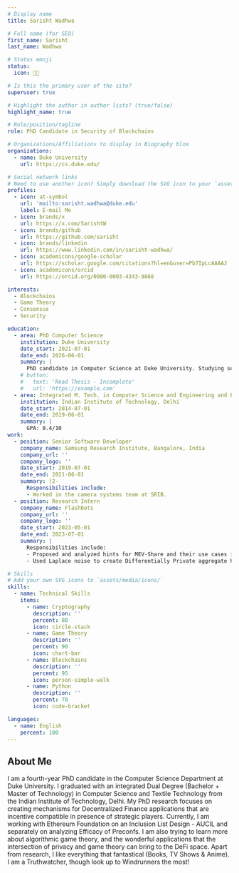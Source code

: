 ```yaml
---
# Display name
title: Sarisht Wadhwa

# Full name (for SEO)
first_name: Sarisht
last_name: Wadhwa

# Status emoji
status:
  icon: 🧑‍🎓️

# Is this the primary user of the site?
superuser: true

# Highlight the author in author lists? (true/false)
highlight_name: true

# Role/position/tagline
role: PhD Candidate in Security of Blockchains

# Organizations/Affiliations to display in Biography blox
organizations:
  - name: Duke University
    url: https://cs.duke.edu/

# Social network links
# Need to use another icon? Simply download the SVG icon to your `assets/media/icons/` folder.
profiles:
  - icon: at-symbol
    url: 'mailto:sarisht.wadhwa@duke.edu'
    label: E-mail Me
  - icon: brands/x
    url: https://x.com/SarishtW
  - icon: brands/github
    url: https://github.com/sarisht
  - icon: brands/linkedin
    url: https://www.linkedin.com/in/sarisht-wadhwa/
  - icon: academicons/google-scholar
    url: https://scholar.google.com/citations?hl=en&user=Pb7IpLcAAAAJ
  - icon: academicons/orcid
    url: https://orcid.org/0000-0003-4343-9868

interests:
  - Blockchains
  - Game Theory
  - Consensus
  - Security

education:
  - area: PhD Computer Science
    institution: Duke University
    date_start: 2021-07-01
    date_end: 2026-06-01
    summary: |
      PhD candidate in Computer Science at Duke University. Studying security of blockchains and cryptocurrency. Making DeFi fast and Efficient. Currently working with Ethereum Foundation on an Inclusion List Design - AUCIL and separately on analyzing Efficacy of Preconfs.
    # button:
    #   text: 'Read Thesis - Incomplete'
    #   url: 'https://example.com'
  - area: Integrated M. Tech. in Computer Science and Engineering and B.Tech. in Textile Technology
    institution: Indian Institute of Technology, Delhi
    date_start: 2014-07-01
    date_end: 2019-06-01
    summary: |
      GPA: 8.4/10
work:
  - position: Senior Software Developer
    company_name: Samsung Research Institute, Bangalore, India
    company_url: ''
    company_logo: ''
    date_start: 2019-07-01
    date_end: 2021-06-01
    summary: |2-
      Responsibilities include:
      - Worked in the camera systems team at SRIB. 
  - position: Research Intern 
    company_name: Flashbots
    company_url: ''
    company_logo: ''
    date_start: 2023-05-01
    date_end: 2023-07-01
    summary: |
      Responsibilities include:
      - Proposed and analyzed hints for MEV-Share and their use cases in order to enable easier backrunning-based MEV extractions.
      - Used Laplace noise to create Differentially Private aggregate hints (of 3 different types) and discussed its effects on backrunning strategy.

# Skills
# Add your own SVG icons to `assets/media/icons/`
skills:
  - name: Technical Skills
    items:
      - name: Cryptography
        description: ''
        percent: 80
        icon: circle-stack
      - name: Game Theory
        description: ''
        percent: 90
        icon: chart-bar
      - name: Blockchains
        description: ''
        percent: 95
        icon: person-simple-walk
      - name: Python
        description: ''
        percent: 70
        icon: code-bracket

languages:
  - name: English
    percent: 100
---
```


## About Me

I am a fourth-year PhD candidate in the Computer Science Department at Duke University. I graduated with an integrated Dual Degree (Bachelor + Master of Technology) in Computer Science and Textile Technology from the Indian Institute of Technology, Delhi. My PhD research focuses on creating mechanisms for Decentralized Finance applications that are incentive compatible in presence of strategic players. Currently, I am working with Ethereum Foundation on an Inclusion List Design - AUCIL and separately on analyzing Efficacy of Preconfs. I am also trying to learn more about algorithmic game theory, and the wonderful applications that the intersection of privacy and game theory can bring to the DeFi space. Apart from research, I like everything that fantastical (Books, TV Shows & Anime). I am a Truthwatcher, though look up to Windrunners the most!
